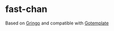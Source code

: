 # fast-chan

Based on [Gringo](https://github.com/textnode/gringo) and compatible with [Gotemplate](https://github.com/ncw/gotemplate)
